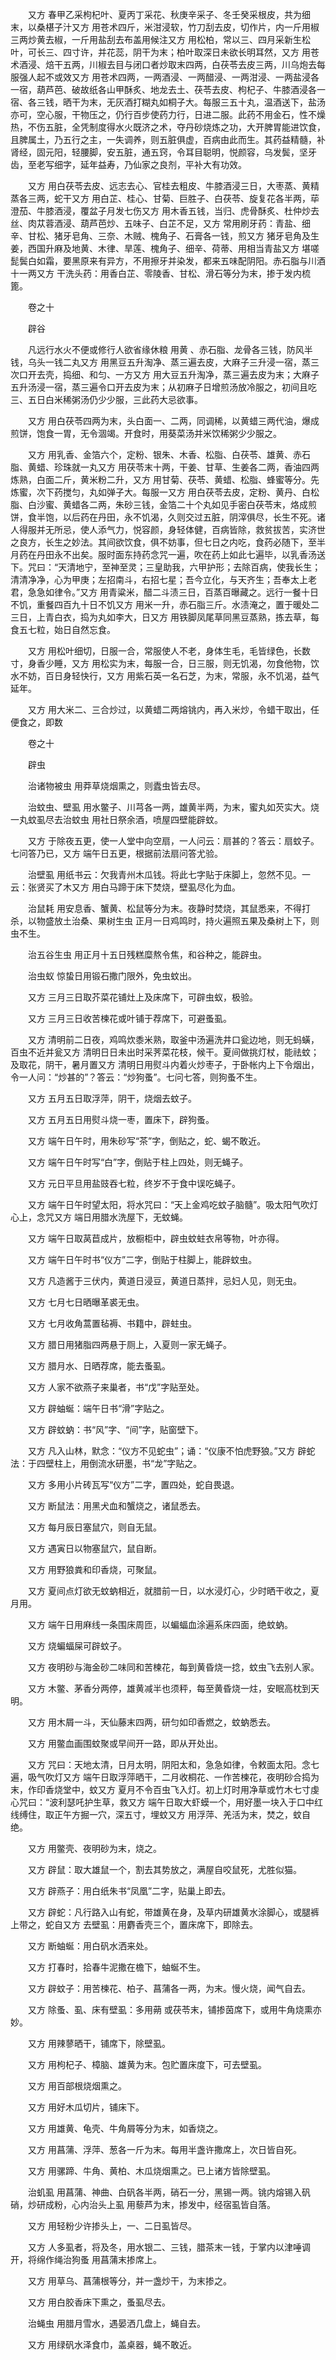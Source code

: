 <!-- { "loadSidebar": true } -->
　　又方 春甲乙采枸杞叶、夏丙丁采花、秋庚辛采子、冬壬癸采根皮，共为细末，以桑椹子汁又方 用苍术四斤，米泔浸软，竹刀刮去皮，切作片，内一斤用椒三两炒黄去椒，一斤用盐刮去布盖用候注又方 用松柏，常以三、四月采新生松叶，可长三、四寸许，并花蕊，阴干为末；柏叶取深日未欲长明耳然，又方 用苍术酒浸、焙干五两，川椒去目与闭口者炒取末四两，白茯苓去皮三两，川乌炮去每服强人起不或效又方 用苍术四两，一两酒浸、一两醋浸、一两泔浸、一两盐浸各一宿，葫芦芭、破故纸各山甲酥炙、地龙去土、茯苓去皮、枸杞子、牛膝酒浸各一宿、各三钱，晒干为末，无灰酒打糊丸如桐子大。每服三五十丸，温酒送下，盐汤亦可，空心服，干物压之，仍行百步使药力行，日进二服。此药不用金石，性不燥热，不伤五脏，全凭制度得水火既济之术，夺丹砂烧炼之功，大开脾胃能进饮食，且脾属土，乃五行之主，一失调养，则五脏俱虚，百病由此而生。其药益精髓，补肾经，固元阳，轻腰脚，安五脏，通五窍，令耳目聪明，悦颜容，乌发鬓，坚牙齿，至老写细字，延年益寿，乃仙家之良剂，平补大有功效。

　　又方 用白茯苓去皮、远志去心、官桂去粗皮、牛膝酒浸三日，大枣蒸、黄精蒸各三两，蛇干又方 用白芷、桂心、甘菊、巨胜子、白茯苓、旋复花各半两，荜澄茄、牛膝酒浸，覆盆子月发七伤又方 用木香五钱，当归、虎骨酥炙、杜仲炒去丝、肉苁蓉酒浸、葫芦芭炒、五味子、白芷不足，又方 常用刷牙药：青盐、细辛、甘松、猪牙皂角、三奈、木贼、槐角子、石膏各一钱，煎又方 猪牙皂角及生姜，西国升麻及地黄、木律、旱莲、槐角子、细辛、荷蒂、用相当青盐又方 堪嗟髭鬓白如霜，要黑原来有异方，不用擦牙并染发，都来五味配阴阳。赤石脂与川酒十一两又方 干洗头药：用香白芷、零陵香、甘松、滑石等分为末，掺于发内梳篦。

　　卷之十

　　辟谷

　　凡远行水火不便或修行人欲省缘休粮 用黄 、赤石脂、龙骨各三钱，防风半钱，乌头一钱二丸又方 用黑豆五升淘净、蒸三遍去皮，大麻子三升浸一宿，蒸三次口开去壳，捣细、和匀、一方又方 用大豆五升淘净，蒸三遍去皮为末；大麻子五升汤浸一宿，蒸三遍令口开去皮为末；从初麻子日增煎汤放冷服之，初间且吃三、五日白米稀粥汤仍少少服，三此药大忌欲事。

　　又方 用白茯苓四两为末，头白面一、二两，同调稀，以黄蜡三两代油，爆成煎饼，饱食一胃，无令涸竭。开食时，用葵菜汤并米饮稀粥少少服之。

　　又方 用乳香、金箔六个，定粉、银朱、木香、松脂、白茯苓、雄黄、赤石脂、黄蜡、珍珠就一丸又方 用茯苓末十两，干姜、甘草、生姜各二两，香油四两炼熟，白面二斤，黄米粉二升，又方 用甘菊、茯苓、黄蜡、松脂、蜂蜜等分。先炼蜜，次下药搅匀，丸如弹子大。每服一又方 用白茯苓去皮，定粉、黄丹、白松脂、白沙蜜、黄蜡各二两，朱砂三钱，金箔二十个丸如见手密白茯苓末，烙成煎饼，食半饱，以后药在丹田，永不饥渴，久则交过五脏，阴滓俱尽，长生不死。诸人得服并无所忌，使人添气力，悦容颜，身轻体健，百病皆除，救贫拔苦，实济世之良方，长生之妙法。其间欲饮食，俱不妨事，但七日之内吃，食药必随下，至半月药在丹田永不出矣。服时面东持药念咒一遍，吹在药上如此七遍毕，以乳香汤送下。咒曰：“天清地宁，至神至灵；三皇助我，六甲护形；去除百病，使我长生；清清净净，心为甲庚；左招南斗，右招七星；吾今立化，与天齐生；吾奉太上老君，急急如律令。”又方 用青粱米，醋二斗渍三日，百蒸百曝藏之。远行一餐十日不饥，重餐四百九十日不饥又方 用米一升，赤石脂三斤。水渍淹之，置于暖处二三日，上青白衣，捣为丸如李大，日又方 用铁脚凤尾草同黑豆蒸熟，拣去草，每食五七粒，始日自然忘食。

　　又方 用松叶细切，日服一合，常服使人不老，身体生毛，毛皆绿色，长数寸，身香少睡，又方 用松实为末，每服一合，日三服，则无饥渴，勿食他物，饮水不妨，百日身轻快行，又方 用紫石英一名石芝，为末，常服，永不饥渴，益气延年。

　　又方 用大米二、三合炒过，以黄蜡二两熔铫内，再入米炒，令蜡干取出，任便食之，即数

　　卷之十

　　辟虫

　　治诸物被虫 用莽草烧烟熏之，则蠹虫皆去尽。

　　治蚊虫、壁虱 用水鳖子、川芎各一两，雄黄半两，为末，蜜丸如芡实大。烧一丸蚊虱尽去治蚊虫 用社日祭余酒，喷屋四壁能辟蚊。

　　又方 于除夜五更，使一人堂中向空扇，一人问云：扇甚的？答云：扇蚊子。七问答乃已，又方 端午日五更，根据前法扇问答尤验。

　　治壁虱 用纸书云：欠我青州木瓜钱。将此七字贴于床脚上，忽然不见。一云：张贤买了木又方 用白马蹄于床下焚烧，壁虱尽化为血。

　　治鼠耗 用安息香、蟹黄、松鼠等分为末。夜静时焚烧，其鼠悉来，不得打杀，以物盛放土治桑、果树生虫 正月一日鸡鸣时，持火遍照五果及桑树上下，则虫不生。

　　治五谷生虫 用正月十五日残糕糜熬令焦，和谷种之，能辟虫。

　　治虫蚁 惊蛰日用锻石撒门限外，免虫蚊出。

　　又方 三月三日取芥菜花铺灶上及床席下，可辟虫蚁，极验。

　　又方 三月三日收苦楝花或叶铺于荐席下，可避蚤虱。

　　又方 清明前二日夜，鸡鸣炊黍米熟，取釜中汤遍洗井口瓮边地，则无蚂蟥，百虫不近并瓮又方 清明日日未出时采荠菜花枝，候干。夏间做挑灯杖，能祛蚊；及取花，阴干，暑月置又方 清明日用熨斗内着火炒枣子，于卧帐内上下令烟出，令一人问：“炒甚的”？答云：“炒狗蚤”。七问七答，则狗蚤不生。

　　又方 五月五日取浮萍，阴干，烧烟去蚊子。

　　又方 五月五日用熨斗烧一枣，置床下，辟狗蚤。

　　又方 端午日午时，用朱砂写“茶”字，倒贴之，蛇、蝎不敢近。

　　又方 端午日午时写“白”字，倒贴于柱上四处，则无蝇子。

　　又方 元日平旦用盐豉吞七粒，终岁不于食中误吃蝇子。

　　又方 端午日午时望太阳，将水咒曰：“天上金鸡吃蚊子脑髓”。吸太阳气吹灯心上，念咒又方 端日用腊水洗屋下，无蚊蝇。

　　又方 端午日取莴苣成片，放橱柜中，辟虫蚊蛀衣帛等物，叶亦得。

　　又方 端午日午时书“仪方”二字，倒贴于柱脚上，能辟蚊虫。

　　又方 凡造酱于三伏内，黄道日浸豆，黄道日蒸拌，忌妇人见，则无虫。

　　又方 七月七日晒曝革裘无虫。

　　又方 七月收角蒿置毡褥、书籍中，辟蛀虫。

　　又方 腊日用猪脂四两悬于厕上，入夏则一家无蝇子。

　　又方 腊月水、日晒荐席，能去蚤虱。

　　又方 人家不欲燕子来巢者，书“戊”字贴至处。

　　又方 辟蚰蜒：端午日书“滑”字贴之。

　　又方 辟蚊蚋：书“风”字、“间”字，贴窗壁下。

　　又方 凡入山林，默念：“仪方不见蛇虫”；诵：“仪康不怕虎野狼。”又方 辟蛇法：于四壁柱上，用倒流水研墨，书“龙”字贴之。

　　又方 多用小片砖瓦写“仪方”二字，置四处，蛇自畏退。

　　又方 断鼠法：用黑犬血和蟹烧之，诸鼠悉去。

　　又方 每月辰日塞鼠穴，则自无鼠。

　　又方 遇寅日以物塞鼠穴，鼠自断。

　　又方 用野狼粪和印香烧，可聚鼠。

　　又方 夏间点灯欲无蚊蚋相近，就腊前一日，以水浸灯心，少时晒干收之，夏月用。

　　又方 端午日用麻线一条围床周匝，以蝙蝠血涂遍系床四面，绝蚊蚋。

　　又方 烧蝙蝠屎可辟蚊子。

　　又方 夜明砂与海金砂二味同和苦楝花，每到黄昏烧一捻，蚊虫飞去别人家。

　　又方 木鳖、茅香分两停，雄黄减半也须秤，每至黄昏烧一炷，安眠高枕到天明。

　　又方 用木屑一斗，天仙藤末四两，研匀如印香燃之，蚊蚋悉去。

　　又方 用鳖血画围蚊聚或早间开一路，即从开处出。

　　又方 咒曰：天地太清，日月太明，阴阳太和，急急如律，令敕面太阳。念七遍，吸气吹灯又方 端午日取浮萍晒干，二月收桐花、一作苦楝花，夜明砂合捣为末，作印香烧堂中，蚊又方 夏月不令百虫飞入灯。初上灯时用净草或竹木七寸虔心咒曰：“波利瑟吒护生草，救又方 端午日取大虾蟆一个，用好墨一块入于口中红线缚住，取正午方掘一穴，深五寸，埋蚊又方 用浮萍、羌活为末，焚之，蚊自绝。

　　又方 用鳖壳、夜明砂为末，烧之。

　　又方 辟鼠：取大雄鼠一个，割去其势放之，满屋自咬鼠死，尤胜似猫。

　　又方 辟燕子：用白纸朱书“凤凰”二字，贴巢上即去。

　　又方 辟蛇：凡行路入山有蛇，带雄黄在身，及草内研雄黄水涂脚心，或腿裤上带之，蛇自又方 去壁虱：用麝香壳三个，置床席下，即除去。

　　又方 断蚰蜒：用白矾水洒来处。

　　又方 打春时，拾春牛泥撒在檐下，蚰蜒不生。

　　又方 辟蚊子：用苦楝花、柏子、菖蒲各一两，为末。慢火烧，闻气自去。

　　又方 除蚤、虱、床有壁虱：多用蒴 或茯苓末，铺掺茵席下，或用牛角烧熏亦妙。

　　又方 用辣蓼晒干，铺席下，除壁虱。

　　又方 用枸杞子、樟脑、雄黄为末。包贮置床度下，可去壁虱。

　　又方 用百部根烧烟熏之。

　　又方 用好木瓜切片，铺床下。

　　又方 用雄黄、龟壳、牛角屑等分为末，如香烧之。

　　又方 用菖蒲、浮萍、葱各一斤为末。每用半盏许撒席上，次日皆自死。

　　又方 用骡蹄、牛角、黄柏、木瓜烧烟熏之。已上诸方皆除壁虱。

　　治虮虱 用菖蒲、神曲、白矾各半两，硝石一分，黑锡一两。铫内熔锡入矾硝，炒研成粉，心内治头上虱 用藜芦为末，掺发中，经宿虱皆自落。

　　又方 用轻粉少许掺头上，一、二日虱皆尽。

　　又方 人多虱者，将及冬，用水银二、三钱，腊茶末一钱，于掌内以津唾调开，将绵作绳治狗蚤 用菖蒲末掺席上。

　　又方 用草乌、菖蒲根等分，并一盏炒干，为末掺之。

　　又方 用白胶香床下熏之，蚤虱尽去。

　　治蝇虫 用腊月雪水，遇晏洒几盘上，蝇自去。

　　又方 用绿矾水泽食巾，盖桌器，蝇不敢近。

